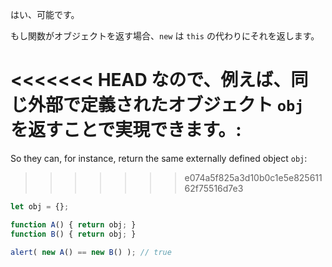 はい、可能です。

もし関数がオブジェクトを返す場合、`new` は `this` の代わりにそれを返します。

<<<<<<< HEAD
なので、例えば、同じ外部で定義されたオブジェクト `obj` を返すことで実現できます。:
=======
So they can, for instance, return the same externally defined object `obj`:
>>>>>>> e074a5f825a3d10b0c1e5e82561162f75516d7e3

```js run no-beautify
let obj = {};

function A() { return obj; }
function B() { return obj; }

alert( new A() == new B() ); // true
```

